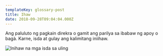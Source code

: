 ```yaml
---
templateKey: glossary-post
title: Ihaw
date: 2018-09-28T09:04:04.000Z
---
```


Ang paluluto ng pagkain direkra o gamit ang parilya sa ibabaw ng apoy o bagà. Karne, isda at gulay ang kalimitang iniihaw.

![Inihaw na mga isda sa uling](/ihaw-isda-parilya.jpg)

